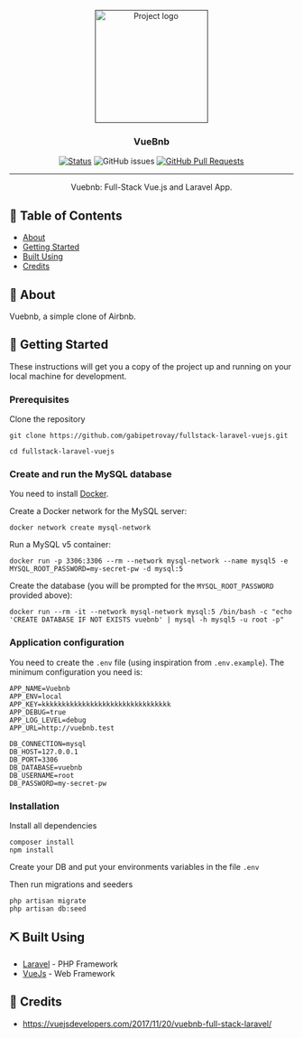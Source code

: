 <p align="center">
  <a href="" rel="noopener">
 <img width=200px height=200px src="public/images/logo.png" alt="Project logo"></a>
</p>

<h3 align="center">VueBnb</h3>

<div align="center">

  [![Status](https://img.shields.io/badge/status-active-success.svg)]() 
  ![GitHub issues](https://img.shields.io/github/issues/vcjpierre/fullstack-laravel-vuejs)
  [![GitHub Pull Requests](https://img.shields.io/github/issues-pr/vcjpierre/fullstack-laravel-vuejs.svg)](https://github.com/kylelobo/The-Documentation-Compendium/pulls)

</div>

---

<p align="center"> Vuebnb: Full-Stack Vue.js and Laravel App.
    <br> 
</p>

## 📝 Table of Contents
- [About](#about)
- [Getting Started](#getting_started)
- [Built Using](#built_using)
- [Credits](#credits)

## 🧐 About <a name = "about"></a>
Vuebnb, a simple clone of Airbnb.

## 🏁 Getting Started <a name = "getting_started"></a>
These instructions will get you a copy of the project up and running on your local machine for development.

### Prerequisites
Clone the repository

```
git clone https://github.com/gabipetrovay/fullstack-laravel-vuejs.git
```

```
cd fullstack-laravel-vuejs
```

### Create and run the MySQL database

You need to install [Docker](https://hub.docker.com/editions/community/docker-ce-desktop-mac/).

Create a Docker network for the MySQL server:

```shell
docker network create mysql-network
```

Run a MySQL v5 container:

```shell
docker run -p 3306:3306 --rm --network mysql-network --name mysql5 -e MYSQL_ROOT_PASSWORD=my-secret-pw -d mysql:5
```

Create the database (you will be prompted for the `MYSQL_ROOT_PASSWORD` provided above):

```shell
docker run --rm -it --network mysql-network mysql:5 /bin/bash -c "echo 'CREATE DATABASE IF NOT EXISTS vuebnb' | mysql -h mysql5 -u root -p"
```

### Application configuration

You need to create the `.env` file (using inspiration from `.env.example`). The minimum configuration you need is:

```
APP_NAME=Vuebnb
APP_ENV=local
APP_KEY=kkkkkkkkkkkkkkkkkkkkkkkkkkkkkkkk
APP_DEBUG=true
APP_LOG_LEVEL=debug
APP_URL=http://vuebnb.test

DB_CONNECTION=mysql
DB_HOST=127.0.0.1
DB_PORT=3306
DB_DATABASE=vuebnb
DB_USERNAME=root
DB_PASSWORD=my-secret-pw
```

### Installation
Install all dependencies

```
composer install
npm install
```

Create your DB and put your environments variables in the file `.env`

Then run migrations and seeders

```
php artisan migrate
php artisan db:seed
```

## ⛏️ Built Using <a name = "built_using"></a>
- [Laravel](https://laravel.com//) - PHP Framework
- [VueJs](https://vuejs.org/) - Web Framework


## 🎉 Credits <a name = "credits"></a>
- https://vuejsdevelopers.com/2017/11/20/vuebnb-full-stack-laravel/
